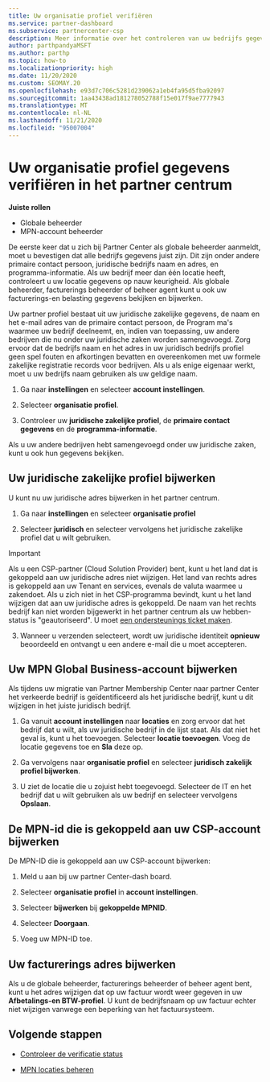 ```yaml
---
title: Uw organisatie profiel verifiëren
ms.service: partner-dashboard
ms.subservice: partnercenter-csp
description: Meer informatie over het controleren van uw bedrijfs gegevens, zoals de primaire contact persoon, het adres en de programma gegevens. U kunt ook uw juridische en facturerings adressen bijwerken.
author: parthpandyaMSFT
ms.author: parthp
ms.topic: how-to
ms.localizationpriority: high
ms.date: 11/20/2020
ms.custom: SEOMAY.20
ms.openlocfilehash: e93d7c706c5281d239062a1eb4fa95d5fba92097
ms.sourcegitcommit: 1aa43438ad181278052788f15e017f9ae7777943
ms.translationtype: MT
ms.contentlocale: nl-NL
ms.lasthandoff: 11/21/2020
ms.locfileid: "95007004"
---
```

# <a name="verify-your-organization-profile-information-in-partner-center"></a>Uw organisatie profiel gegevens verifiëren in het partner centrum

**Juiste rollen**

- Globale beheerder
- MPN-account beheerder

De eerste keer dat u zich bij Partner Center als globale beheerder aanmeldt, moet u bevestigen dat alle bedrijfs gegevens juist zijn. Dit zijn onder andere primaire contact persoon, juridische bedrijfs naam en adres, en programma-informatie. Als uw bedrijf meer dan één locatie heeft, controleert u uw locatie gegevens op nauw keurigheid. Als globale beheerder, facturerings beheerder of beheer agent kunt u ook uw facturerings-en belasting gegevens bekijken en bijwerken.

Uw partner profiel bestaat uit uw juridische zakelijke gegevens, de naam en het e-mail adres van de primaire contact persoon, de Program ma's waarmee uw bedrijf deelneemt, en, indien van toepassing, uw andere bedrijven die nu onder uw juridische zaken worden samengevoegd. Zorg ervoor dat de bedrijfs naam en het adres in uw juridisch bedrijfs profiel geen spel fouten en afkortingen bevatten en overeenkomen met uw formele zakelijke registratie records voor bedrijven. Als u als enige eigenaar werkt, moet u uw bedrijfs naam gebruiken als uw geldige naam.

1. Ga naar **instellingen** en selecteer **account instellingen**.
 
1. Selecteer **organisatie profiel**. 

2. Controleer uw **juridische zakelijke profiel**, de **primaire contact gegevens** en de **programma-informatie**.

Als u uw andere bedrijven hebt samengevoegd onder uw juridische zaken, kunt u ook hun gegevens bekijken. 

## <a name="update-your-legal-business-profile"></a>Uw juridische zakelijke profiel bijwerken

U kunt nu uw juridische adres bijwerken in het partner centrum.

1. Ga naar **instellingen** en selecteer **organisatie profiel**


2. Selecteer **juridisch**  en selecteer vervolgens het juridische zakelijke profiel dat u wilt gebruiken.

>[!Important]
>Als u een CSP-partner (Cloud Solution Provider) bent, kunt u het land dat is gekoppeld aan uw juridische adres niet wijzigen. Het land van rechts adres is gekoppeld aan uw Tenant en services, evenals de valuta waarmee u zakendoet. Als u zich niet in het CSP-programma bevindt, kunt u het land wijzigen dat aan uw juridische adres is gekoppeld. De naam van het rechts bedrijf kan niet worden bijgewerkt in het partner centrum als uw hebben-status is "geautoriseerd". U moet [een ondersteunings ticket maken](https://partner.microsoft.com/dashboard/support/csp/servicerequests/create?stage=2&topicid=eb74583c-61b3-2124-bffc-00920e0ae772).

3. Wanneer u verzenden selecteert, wordt uw juridische identiteit **opnieuw** beoordeeld en ontvangt u een andere e-mail die u moet accepteren.

## <a name="update-your-mpn-global-business-account"></a>Uw MPN Global Business-account bijwerken

Als tijdens uw migratie van Partner Membership Center naar partner Center het verkeerde bedrijf is geïdentificeerd als het juridische bedrijf, kunt u dit wijzigen in het juiste juridisch bedrijf.

1. Ga vanuit **account instellingen** naar **locaties** en zorg ervoor dat het bedrijf dat u wilt, als uw juridische bedrijf in de lijst staat. Als dat niet het geval is, kunt u het toevoegen. Selecteer **locatie toevoegen**. Voeg de locatie gegevens toe en **Sla** deze op.

2. Ga vervolgens naar **organisatie profiel** en selecteer **juridisch zakelijk profiel bijwerken**.

3. U ziet de locatie die u zojuist hebt toegevoegd. Selecteer de IT en het bedrijf dat u wilt gebruiken als uw bedrijf en selecteer vervolgens **Opslaan**.

## <a name="update-your-mpn-id-associated-with-your-csp-account"></a>De MPN-id die is gekoppeld aan uw CSP-account bijwerken

De MPN-ID die is gekoppeld aan uw CSP-account bijwerken:

1. Meld u aan bij uw partner Center-dash board.
 
1. Selecteer **organisatie profiel** in **account instellingen**.

1. Selecteer **bijwerken** bij **gekoppelde MPNID**.
 
1. Selecteer **Doorgaan**.
 
1. Voeg uw MPN-ID toe.


## <a name="update-your-billing-address"></a>Uw facturerings adres bijwerken

Als u de globale beheerder, facturerings beheerder of beheer agent bent, kunt u het adres wijzigen dat op uw factuur wordt weer gegeven in uw **Afbetalings-en BTW-profiel**. U kunt de bedrijfsnaam op uw factuur echter niet wijzigen vanwege een beperking van het factuursysteem.

## <a name="next-steps"></a>Volgende stappen


- [Controleer de verificatie status](verification-responses.md)
 
- [MPN locaties beheren](manage-locations.md)



